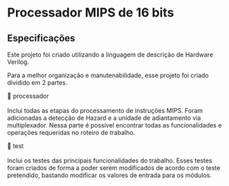 <h1>Processador MIPS de 16 bits</h1>

## Especificações

Este projeto foi criado utilizando a linguagem de descrição de Hardware Verilog.


Para a melhor organização e manutenabilidade, esse projeto foi criado dividido em 2 partes.

📁 processador <br> <br> Inclui todas as etapas do processamento de instruções MIPS. Foram adicionadas a detecção de Hazard e a unidade de adiantamento via multiplexador. Nessa parte é possível encontrar todas as funcionalidades e operações requeridas no roteiro de trabalho.


📁 test <br> <br> Inclui os testes das principais funcionalidades do trabalho. Esses testes foram criados de forma a poder serem modificados de acordo com o teste pretendido, bastando modificar os valores de entrada para os módulos.
